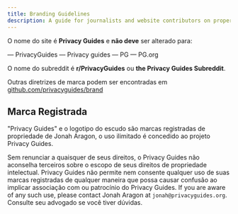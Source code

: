 ```yaml
---
title: Branding Guidelines
description: A guide for journalists and website contributors on proper branding of the Privacy Guides wordmark and logo.
---
```


O nome do site é **Privacy Guides** e **não deve** ser alterado para:

<div class="pg-red" markdown>
— PrivacyGuides
— Privacy guides
— PG
— PG.org
</div>

O nome do subreddit é **r/PrivacyGuides** ou **the Privacy Guides Subreddit**.

Outras diretrizes de marca podem ser encontradas em [github.com/privacyguides/brand](https://github.com/privacyguides/brand)

## Marca Registrada

"Privacy Guides" e o logotipo do escudo são marcas registradas de propriedade de Jonah Aragon, o uso ilimitado é concedido ao projeto Privacy Guides.

Sem renunciar a quaisquer de seus direitos, o Privacy Guides não aconselha terceiros sobre o escopo de seus direitos de propriedade intelectual. Privacy Guides não permite nem consente qualquer uso de suas marcas registradas de qualquer maneira que possa causar confusão ao implicar associação com ou patrocínio do Privacy Guides. If you are aware of any such use, please contact Jonah Aragon at `jonah@privacyguides.org`. Consulte seu advogado se você tiver dúvidas.
